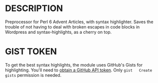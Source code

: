 # DESCRIPTION

Preprocessor for Perl 6 Advent Articles, with syntax highlighter. Saves the
trouble of not having to deal with broken escapes in code blocks in Wordpress
and syntax-highlights, as a cherry on top.

# GIST TOKEN

To get the best syntax highlights, the module uses GitHub's Gists for
highlighting. You'll need to
[obtain a GitHub API token](https://github.com/settings/tokens). Only
`gist   Create gists` permission is needed.
